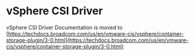 # vSphere CSI Driver

vSphere CSI Driver Documentation is moved to [https://techdocs.broadcom.com/us/en/vmware-cis/vsphere/container-storage-plugin/3-0.html](https://techdocs.broadcom.com/us/en/vmware-cis/vsphere/container-storage-plugin/3-0.html)

